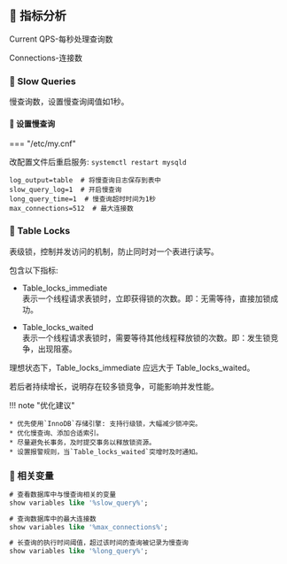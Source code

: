 ## 📌 指标分析

Current QPS-每秒处理查询数

Connections-连接数

### 🚁 Slow Queries

慢查询数，设置慢查询阈值如1秒。

#### 🔧 设置慢查询

=== "/etc/my.cnf"

改配置文件后重启服务: `systemctl restart mysqld`

```shell
log_output=table  # 将慢查询日志保存到表中
slow_query_log=1  # 开启慢查询
long_query_time=1  # 慢查询超时时间为1秒
max_connections=512  # 最大连接数
```

### 🚁 Table Locks

表级锁，控制并发访问的机制，防止同时对一个表进行读写。

包含以下指标: 

* Table_locks_immediate  
表示一个线程请求表锁时，立即获得锁的次数。即：无需等待，直接加锁成功。

* Table_locks_waited  
表示一个线程请求表锁时，需要等待其他线程释放锁的次数。即：发生锁竞争，出现阻塞。

理想状态下，Table_locks_immediate 应远大于 Table_locks_waited。

若后者持续增长，说明存在较多锁竞争，可能影响并发性能。

!!! note "优化建议"

    * 优先使用`InnoDB`存储引擎: 支持行级锁，大幅减少锁冲突。
    * 优化慢查询、添加合适索引。
    * 尽量避免长事务，及时提交事务以释放锁资源。
    * 设置报警规则，当`Table_locks_waited`突增时及时通知。

### 🚁 相关变量

```sql
# 查看数据库中与慢查询相关的变量
show variables like '%slow_query%';

# 查询数据库中的最大连接数
show variables like '%max_connections%';

# 长查询的执行时间阈值，超过该时间的查询被记录为慢查询
show variables like '%long_query%';
```

